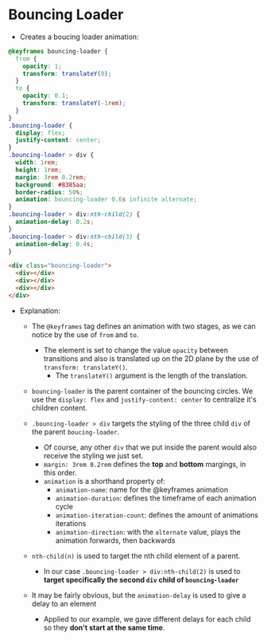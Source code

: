# Bouncing Loader

- Creates a boucing loader animation:

```css
@keyframes bouncing-loader {
  from {
    opacity: 1;
    transform: translateY(0);
  }
  to {
    opacity: 0.1;
    transform: translateY(-1rem);
  }
}
.bouncing-loader {
  display: flex;
  justify-content: center;
}
.bouncing-loader > div {
  width: 1rem;
  height: 1rem;
  margin: 3rem 0.2rem;
  background: #8385aa;
  border-radius: 50%;
  animation: bouncing-loader 0.6s infinite alternate;
}
.bouncing-loader > div:nth-child(2) {
  animation-delay: 0.2s;
}
.bouncing-loader > div:nth-child(3) {
  animation-delay: 0.4s;
}
```

```html
<div class="bouncing-loader">
  <div></div>
  <div></div>
  <div></div>
</div>
```

- Explanation:

  - The `@keyframes` tag defines an animation with two stages, as we can notice by the use of `from` and `to`.

    - The element is set to change the value `opacity` between transitions and also is translated up on the 2D plane by the use of `transform: translateY()`.
      - The `translateY()` argument is the length of the translation.

  - `bouncing-loader` is the parent container of the bouncing circles. We use the `display: flex` and `justify-content: center` to centralize it's children content.

  - `.bouncing-loader > div` targets the styling of the three child `div` of the parent `boucing-loader`.

    - Of course, any other `div` that we put inside the parent would also receive the styling we just set.
    - `margin: 3rem 0.2rem` defines the **top** and **bottom** margings, in this order.
    - `animation` is a shorthand property of:
      - `animation-name`: name for the @keyframes animation
      - `animation-duration`: defines the timeframe of each animation cycle
      - `animation-iteration-count`: defines the amount of animations iterations
      - `animation-direction`: with the `alternate` value, plays the animation forwards, then backwards

  - `nth-child(n)` is used to target the nth child element of a parent.

    - In our case `.bouncing-loader > div:nth-child(2)` is used to **target specifically the second `div` child of `bouncing-loader`**

  - It may be fairly obvious, but the `animation-delay` is used to give a delay to an element
    - Applied to our example, we gave different delays for each child so they **don't start at the same time**.
